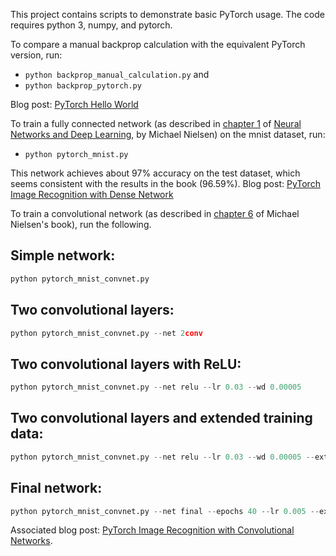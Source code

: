 This project contains scripts to demonstrate basic PyTorch usage.  The code requires python 3, numpy, and pytorch.

To compare a manual backprop calculation with the equivalent PyTorch version, run:

* `python backprop_manual_calculation.py` and
* `python backprop_pytorch.py`

Blog post: [PyTorch Hello World](https://dev.to/nestedsoftware/pytorch-hello-world-37mo)

To train a fully connected network (as described in [chapter 1](http://neuralnetworksanddeeplearning.com/chap1.html#exercise_358114) of [Neural Networks and Deep Learning](http://neuralnetworksanddeeplearning.com/), by Michael Nielsen) on the mnist dataset, run:

* `python pytorch_mnist.py`

This network achieves about 97% accuracy on the test dataset, which seems consistent with the results in the book (96.59%). Blog post: [PyTorch Image Recognition with Dense Network](https://dev.to/nestedsoftware/pytorch-image-recognition-dense-network-3nbd)

To train a convolutional network (as described in [chapter 6](http://neuralnetworksanddeeplearning.com/chap6.html#problem_834310) of Michael Nielsen's book), run the following.

## Simple network: 

```python
python pytorch_mnist_convnet.py
```
## Two convolutional layers: 
```python
python pytorch_mnist_convnet.py --net 2conv
```
## Two convolutional layers with ReLU: 
```python
python pytorch_mnist_convnet.py --net relu --lr 0.03 --wd 0.00005
```
## Two convolutional layers and extended training data: 
```python
python pytorch_mnist_convnet.py --net relu --lr 0.03 --wd 0.00005 --extend_data
```
## Final network: 
```python
python pytorch_mnist_convnet.py --net final --epochs 40 --lr 0.005 --extend_data
```
Associated blog post: [PyTorch Image Recognition with Convolutional Networks](https://dev.to/nestedsoftware/pytorch-image-recognition-with-convolutional-networks-4k17).

